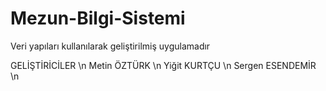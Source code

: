 # Mezun-Bilgi-Sistemi
Veri yapıları kullanılarak geliştirilmiş uygulamadır

GELİŞTİRİCİLER \n
Metin ÖZTÜRK    \n
Yiğit KURTÇU    \n
Sergen ESENDEMİR \n
